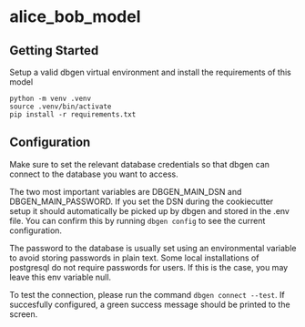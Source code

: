 # alice_bob_model



## Getting Started
Setup a valid dbgen virtual environment and install the requirements of this model

```Console
python -m venv .venv
source .venv/bin/activate
pip install -r requirements.txt
```

## Configuration
Make sure to set the relevant database credentials so that dbgen can connect to the database you want to access.

The two most important variables are DBGEN_MAIN_DSN and DBGEN_MAIN_PASSWORD. If you set the DSN during the cookiecutter setup it should automatically be picked up by dbgen  and stored in the .env file. You can confirm this by running `dbgen config` to see the current configuration.

The password to the database is usually set using an environmental variable to avoid storing passwords in plain text. Some local installations of postgresql do not require passwords for users. If this is the case, you may leave this env variable null.

To test the connection, please run the command `dbgen connect --test`. If succesfully configured, a green success message should  be printed to the screen.
